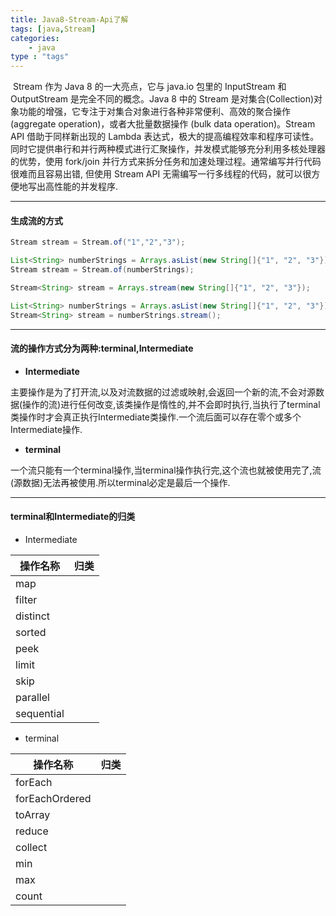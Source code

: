 ```yaml
---
title: Java8-Stream-Api了解
tags: [java,Stream]
categories:
	- java
type : "tags"
---
```


​	Stream 作为 Java 8 的一大亮点，它与 java.io 包里的 InputStream 和 OutputStream 是完全不同的概念。Java 8 中的 Stream 是对集合(Collection)对象功能的增强，它专注于对集合对象进行各种非常便利、高效的聚合操作(aggregate operation)，或者大批量数据操作 (bulk data operation)。Stream API 借助于同样新出现的 Lambda 表达式，极大的提高编程效率和程序可读性。同时它提供串行和并行两种模式进行汇聚操作，并发模式能够充分利用多核处理器的优势，使用 fork/join 并行方式来拆分任务和加速处理过程。通常编写并行代码很难而且容易出错, 但使用 Stream API 无需编写一行多线程的代码，就可以很方便地写出高性能的并发程序.

---

#### 生成流的方式

```java
Stream stream = Stream.of("1","2","3");
```

```java
List<String> numberStrings = Arrays.asList(new String[]{"1", "2", "3"});
Stream stream = Stream.of(numberStrings);
```

```java
Stream<String> stream = Arrays.stream(new String[]{"1", "2", "3"});
```

```java
List<String> numberStrings = Arrays.asList(new String[]{"1", "2", "3"});
Stream<String> stream = numberStrings.stream();
```



---

#### 流的操作方式分为两种:terminal,Intermediate

- **Intermediate** 

主要操作是为了打开流,以及对流数据的过滤或映射,会返回一个新的流,不会对源数据(操作的流)进行任何改变,该类操作是惰性的,并不会即时执行,当执行了terminal类操作时才会真正执行Intermediate类操作.一个流后面可以存在零个或多个Intermediate操作.

- **terminal**

一个流只能有一个terminal操作,当terminal操作执行完,这个流也就被使用完了,流(源数据)无法再被使用.所以terminal必定是最后一个操作.



---

#### terminal和Intermediate的归类

- Intermediate

| 操作名称   | 归类 |
| ---------- | ---- |
| map        |      |
| filter     |      |
| distinct   |      |
| sorted     |      |
| peek       |      |
| limit      |      |
| skip       |      |
| parallel   |      |
| sequential |      |



- terminal

| 操作名称       | 归类 |
| -------------- | ---- |
| forEach        |      |
| forEachOrdered |      |
| toArray        |      |
| reduce         |      |
| collect        |      |
| min            |      |
| max            |      |
| count          |      |


